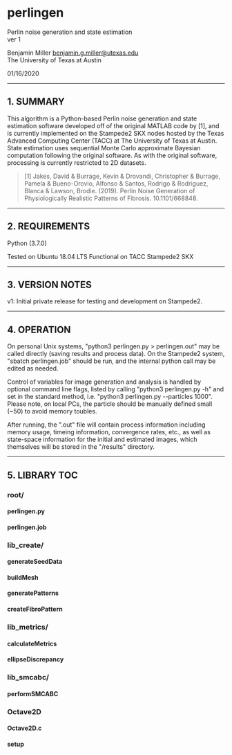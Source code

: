 # perlingen
Perlin noise generation and state estimation   
ver 1

Benjamin Miller <benjamin.g.miller@utexas.edu>  
The University of Texas at Austin 

01/16/2020

---

## 1. SUMMARY

This algorithm is a Python-based Perlin noise generation and state estimation software developed off of the original MATLAB code by \[1], and is currently implemented on the Stampede2 SKX nodes hosted by the Texas Advanced Computing Center (TACC) at The University of Texas at Austin.  State estimation uses sequential Monte Carlo approximate Bayesian computation following the original software.  As with the original software, processing is currently restricted to 2D datasets.   

> \[1] Jakes, David & Burrage, Kevin & Drovandi, Christopher & Burrage, Pamela & Bueno-Orovio, Alfonso & Santos, Rodrigo & Rodriguez, Blanca & Lawson, Brodie. (2019). Perlin Noise Generation of Physiologically Realistic Patterns of Fibrosis. 10.1101/668848. 

---

## 2. REQUIREMENTS

Python (3.7.0) 

Tested on Ubuntu 18.04 LTS
Functional on TACC Stampede2 SKX 

---

## 3. VERSION NOTES

v1: Initial private release for testing and development on Stampede2.

---

## 4. OPERATION

On personal Unix systems, "python3 perlingen.py > perlingen.out" may be called directly (saving results and process data).  On the Stampede2 system, "sbatch perlingen.job" should be run, and the internal python call may be edited as needed.  

Control of variables for image generation and analysis is handled by optional command line flags, listed by calling "python3 perlingen.py -h" and set in the standard method, i.e. "python3 perlingen.py --particles 1000". 
Please note, on local PCs, the particle should be manually defined small (~50) to avoid memory toubles. 

After running, the ".out" file will contain process information including memory usage, timeing information, convergence rates, etc., as well as state-space information for the initial and estimated images, which themselves will be stored in the "/results" directory.  

---

## 5. LIBRARY TOC

### root/

#### perlingen.py

#### perlingen.job

### lib_create/

#### generateSeedData 

#### buildMesh

#### generatePatterns

#### createFibroPattern

### lib_metrics/

#### calculateMetrics

#### ellipseDiscrepancy

### lib_smcabc/

#### performSMCABC

### Octave2D

#### Octave2D.c
 
#### setup
	
